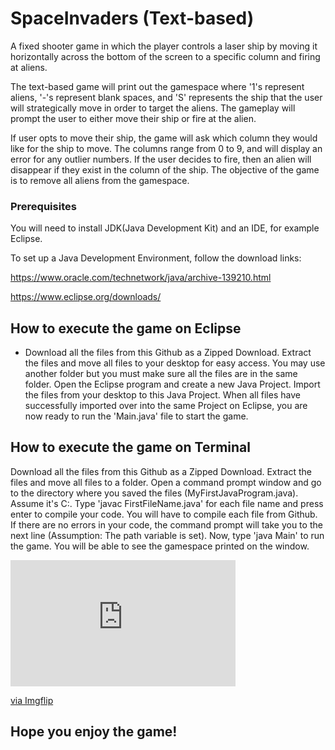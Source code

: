 # SpaceInvaders (Text-based)
A fixed shooter game in which the player controls a laser ship by moving it horizontally across the bottom of the screen to a specific column and firing at aliens.

The text-based game will print out the gamespace where '1's represent aliens, '-'s represent blank spaces, and 'S' represents the ship that the user will strategically move in order to target the aliens. The gameplay will prompt the user to either move their ship or fire at the alien. 

If user opts to move their ship, the game will ask which column they would like for the ship to move. The columns range from 0 to 9, and will display an error for any outlier numbers. If the user decides to fire, then an alien will disappear if they exist in the column of the ship. The objective of the game is to remove all aliens from the gamespace. 

### Prerequisites
You will need to install JDK(Java Development Kit) and an IDE, for example Eclipse.

To set up a Java Development Environment, follow the download links:

https://www.oracle.com/technetwork/java/archive-139210.html

https://www.eclipse.org/downloads/

## How to execute the game on Eclipse
* Download all the files from this Github as a Zipped Download. Extract the files and move all files to your desktop for easy access. You may use another folder but you must make sure all the files are in the same folder. Open the Eclipse program and create a new Java Project. Import the files from your desktop to this Java Project. When all files have successfully imported over into the same Project on Eclipse, you are now ready to run the 'Main.java' file to start the game. 

## How to execute the game on Terminal
Download all the files from this Github as a Zipped Download. Extract the files and move all files to a folder. Open a command prompt window and go to the directory where you saved the files (MyFirstJavaProgram.java). Assume it's C:. Type 'javac FirstFileName.java' for each file name and press enter to compile your code. You will have to compile each file from Github. If there are no errors in your code, the command prompt will take you to the next line (Assumption: The path variable is set). Now, type 'java Main' to run the game. You will be able to see the gamespace printed on the window.

<div style="width:360px;max-width:100%;"><div style="height:0;padding-bottom:56.11%;position:relative;"><iframe style="position:absolute;top:0;left:0;width:100%;height:100%;" frameBorder="0" src="https://imgflip.com/embed/3qgkpm"></iframe></div><p><a href="https://imgflip.com/gif/3qgkpm">via Imgflip</a></p></div>


## Hope you enjoy the game! 
